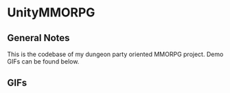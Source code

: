 # UnityMMORPG
## General Notes
This is the codebase of my dungeon party oriented MMORPG project. Demo GIFs can be found below.
<br> 
## GIFs
